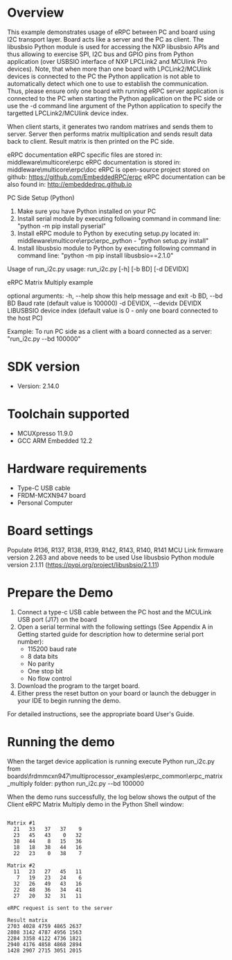 Overview
========
This example demonstrates usage of eRPC between PC and board using I2C transport layer.
Board acts like a server and the PC as client. The libusbsio Python module is used for 
accessing the NXP libusbsio APIs and thus allowing to exercise SPI, I2C bus and GPIO pins 
from Python application (over USBSIO interface of NXP LPCLink2 and MCUlink Pro devices).
Note, that when more than one board with LPCLink2/MCUlink devices
is connected to the PC the Python application is not able to automatically detect which one to use to establish the communication. Thus, please
ensure only one board with running eRPC server application is connected to the PC when starting the Python application on the PC side 
or use the -d command line argument of the Python application to specify the targetted LPCLink2/MCUlink device index. 

When client starts, it generates two random
matrixes and sends them to server. Server then performs matrix multiplication and sends
result data back to client. Result matrix is then printed on the PC side.

eRPC documentation
eRPC specific files are stored in: middleware\multicore\erpc
eRPC documentation is stored in: middleware\multicore\erpc\doc
eRPC is open-source project stored on github: https://github.com/EmbeddedRPC/erpc
eRPC documentation can be also found in: http://embeddedrpc.github.io

PC Side Setup (Python)
1. Make sure you have Python installed on your PC
2. Install serial module by executing following command in command line: "python -m pip install pyserial"
3. Install eRPC module to Python by executing setup.py located in: middleware\multicore\erpc\erpc_python - "python setup.py install"
4. Install libusbsio module to Python by executing following command in command line: "python -m pip install libusbsio==2.1.0"

Usage of run_i2c.py
usage: run_i2c.py [-h] [-b BD] [-d DEVIDX]

eRPC Matrix Multiply example

optional arguments:
  -h, --help                    show this help message and exit
  -b BD, --bd BD                Baud rate (default value is 100000)
  -d DEVIDX, --devidx DEVIDX    LIBUSBSIO device index (default value is 0 - only one board connected to the host PC)

Example:
To run PC side as a client with a board connected as a server:
"run_i2c.py --bd 100000"

SDK version
===========
- Version: 2.14.0

Toolchain supported
===================
- MCUXpresso  11.9.0
- GCC ARM Embedded  12.2

Hardware requirements
=====================
- Type-C USB cable
- FRDM-MCXN947 board
- Personal Computer

Board settings
==============
Populate R136, R137, R138, R139, R142, R143, R140, R141
MCU Link firmware version 2.263 and above needs to be used
Use libusbsio Python module version 2.1.11 (https://pypi.org/project/libusbsio/2.1.11)

Prepare the Demo
================
1.  Connect a type-c USB cable between the PC host and the MCULink USB port (J17) on the board
2.  Open a serial terminal with the following settings (See Appendix A in Getting started guide for description how to determine serial port number):
    - 115200 baud rate
    - 8 data bits
    - No parity
    - One stop bit
    - No flow control
3.  Download the program to the target board.
4.  Either press the reset button on your board or launch the debugger in your IDE to begin running the demo.

For detailed instructions, see the appropriate board User's Guide.

Running the demo
================
When the target device application is running execute Python run_i2c.py from boards\frdmmcxn947\multiprocessor_examples\erpc_common\erpc_matrix_multiply folder:
python run_i2c.py --bd 100000

When the demo runs successfully, the log below shows the output of the Client eRPC Matrix Multiply demo
in the Python Shell window:
~~~~~~~~~~~~~~~~~~~~~~~~~~~~~~~~~~~

Matrix #1
  21   33   37   37    9
  23   45   43    0   32
  38   44    8   15   36
  18   18   38   44   16
  22   23    0   38    7

Matrix #2
  11   23   27   45   11
   7   19   23   24    6
  32   26   49   43   16
  22   48   36   34   41
  27   20   32   31   11

eRPC request is sent to the server

Result matrix
2703 4028 4759 4865 2637
2808 3142 4787 4956 1563
2284 3358 4122 4736 1821
2940 4176 4858 4868 2894
1428 2907 2715 3051 2015

~~~~~~~~~~~~~~~~~~~~~~~~~~~~~~~~~~~
